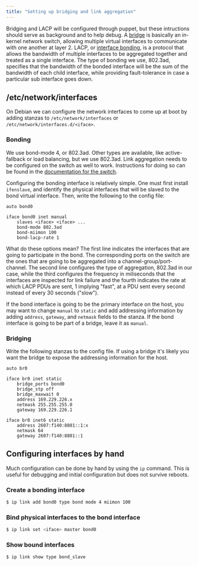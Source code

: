 ```yaml
---
title: "Setting up bridging and link aggregation"
---
```


Bridging and LACP will be configured through puppet, but these
intructions should serve as background and to help debug. A
[bridge][linux-wiki-bridge] is basically an in-kernel network switch,
allowing multiple virtual interfaces to communicate with one another
at layer 2. LACP, or [interface bonding][linux-wiki-bonding], is a
protocol that allows the bandwidth of multiple interfaces to be
aggregated together and treated as a single interface.  The type of
bonding we use, 802.3ad, specifies that the bandwidth of the bonded
interface will be the sum of the bandwidth of each child interface,
while providing fault-tolerance in case a particular sub interface
goes down.

## /etc/network/interfaces

On Debian we can configure the network interfaces to come up at boot by adding
stanzas to `/etc/network/interfaces` or `/etc/network/interfaces.d/<iface>`.

### Bonding

We use bond-mode 4, or 802.3ad. Other types are available, like active-fallback or load balancing,
but we use 802.3ad. Link aggregation needs to be configured on the switch as well to work. Instructions
for doing so can be found in the [documentation for the switch](/docs/staff/backend/switch).

Configuring the bonding interface is relatively simple. One must first install `ifenslave`, and
identify the physical interfaces that will be slaved to the bond virtual interface. Then, write
the following to the config file:

```
auto bond0

iface bond0 inet manual
    slaves <iface> <iface> ...
    bond-mode 802.3ad
    bond-miimon 100
    bond-lacp-rate 1
```

What do these options mean? The first line indicates the interfaces that are going to participate
in the bond. The corresponding ports on the switch are the ones that are going to be aggregated
into a channel-group/port-channel. The second line configures the type of aggregation, 802.3ad
in our case, while the third configures the frequency in miliseconds that the interfaces are
inspected for link failure and the fourth indicates the rate at which LACP PDUs are sent, 1
implying "fast", at a PDU sent every second instead of every 30 seconds ("slow").

If the bond interface is going to be the primary interface on the host, you may want to change
`manual` to `static` and add addressing information by adding `address`, `gateway`, and `netmask`
fields to the stanza. If the bond interface is going to be part of a bridge, leave it as `manual`.


### Bridging

Write the following stanzas to the config file. If using a bridge it's likely you want
the bridge to expose the addressing information for the host.

```
auto br0

iface br0 inet static
    bridge_ports bond0
    bridge_stp off
    bridge_maxwait 0
    address 169.229.226.x
    netmask 255.255.255.0
    gateway 169.229.226.1

iface br0 inet6 static
    address 2607:f140:8801::1:x
    netmask 64
    gateway 2607:f140:8801::1
```

## Configuring interfaces by hand

Much configuration can be done by hand by using the `ip` command. This is useful
for debugging and initial configuration but does not survive reboots.

### Create a bonding interface

```bash
$ ip link add bond0 type bond mode 4 miimon 100
```

### Bind physical interfaces to the bond interface

```bash
$ ip link set <iface> master bond0
```

### Show bound interfaces

```bash
$ ip link show type bond_slave
```

[linux-wiki-bonding]: https://wiki.linuxfoundation.org/networking/bonding
[linux-wiki-bridge]: https://wiki.linuxfoundation.org/networking/bridge
